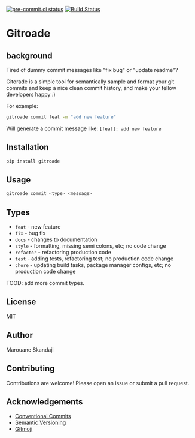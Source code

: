 <!-- markdownlint-disable MD041 -->
[![pre-commit.ci status](https://results.pre-commit.ci/badge/github/marouenes/gitorade/main.svg)](https://results.pre-commit.ci/latest/github/marouenes/gitorade/main)
[![Build Status](https://dev.azure.com/marouaneskandaji/gitorade/_apis/build/status/marouenes.gitorade?repoName=marouenes%2Fgitorade&branchName=main)](https://dev.azure.com/marouaneskandaji/gitorade/_build/latest?definitionId=3&repoName=marouenes%2Fgitorade&branchName=main)

# Gitroade

## background

Tired of dummy commit messages like "fix bug" or "update readme"?

Gitorade is a simple tool for semantically sample and format your git commits and keep a nice clean
commit history, and make your fellow developers happy :)

For example:

```bash
gitroade commit feat -m "add new feature"
```

Will generate a commit message like: `[feat]: add new feature`

## Installation

```bash
pip install gitroade
```

## Usage

```bash
gitroade commit <type> <message>
```

## Types

- `feat` - new feature
- `fix` - bug fix
- `docs` - changes to documentation
- `style` - formatting, missing semi colons, etc; no code change
- `refactor` - refactoring production code
- `test` - adding tests, refactoring test; no production code change
- `chore` - updating build tasks, package manager configs, etc; no production code change

TOOD: add more commit types.

## License

MIT

## Author

Marouane Skandaji

## Contributing

Contributions are welcome! Please open an issue or submit a pull request.

## Acknowledgements

- [Conventional Commits](https://www.conventionalcommits.org/en/v1.0.0/)
- [Semantic Versioning](https://semver.org/)
- [Gitmoji](https://gitmoji.dev/)
